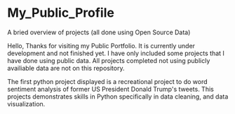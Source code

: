 # My_Public_Profile
A bried overview of projects (all done using Open Source Data) 

Hello,
Thanks for visiting my Public Portfolio. It is currently under development and not finished yet. I have only included some projects that I have done using public data. 
All projects completed not using publicly availiable data are not on this repository.

The first python project displayed is a recreational project to do word sentiment analysis of former US President Donald Trump's tweets. This projects demonstrates skills in Python specifically in data cleaning, and data visualization.
